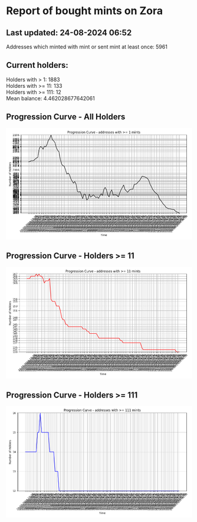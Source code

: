 # Report of bought mints on Zora
## Last updated: 24-08-2024 06:52
Addresses which minted with mint or sent mint at least once: 5961

## Current holders:
Holders with > 1: 1883  
Holders with >= 11: 133  
Holders with >= 111: 12  
Mean balance: 4.462028677642061  

## Progression Curve - All Holders
![addresses with >= 1 mint](progression_curve_all.png)
## Progression Curve - Holders >= 11
![addresses with >= 11 mints](progression_curve_gt_11.png)
## Progression Curve - Holders >= 111
![addresses with >= 111 mints](progression_curve_gt_111.png)
